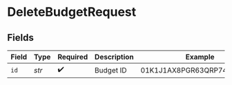 # DeleteBudgetRequest


## Fields

| Field                      | Type                       | Required                   | Description                | Example                    |
| -------------------------- | -------------------------- | -------------------------- | -------------------------- | -------------------------- |
| `id`                       | *str*                      | :heavy_check_mark:         | Budget ID                  | 01K1J1AX8PGR63QRP7423NY008 |